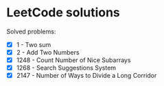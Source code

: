 # LeetCode solutions

Solved problems:
- [X] 1 - Two sum
- [X] 2 - Add Two Numbers
- [X] 1248 - Count Number of Nice Subarrays
- [X] 1268 - Search Suggestions System
- [X] 2147 - Number of Ways to Divide a Long Corridor
